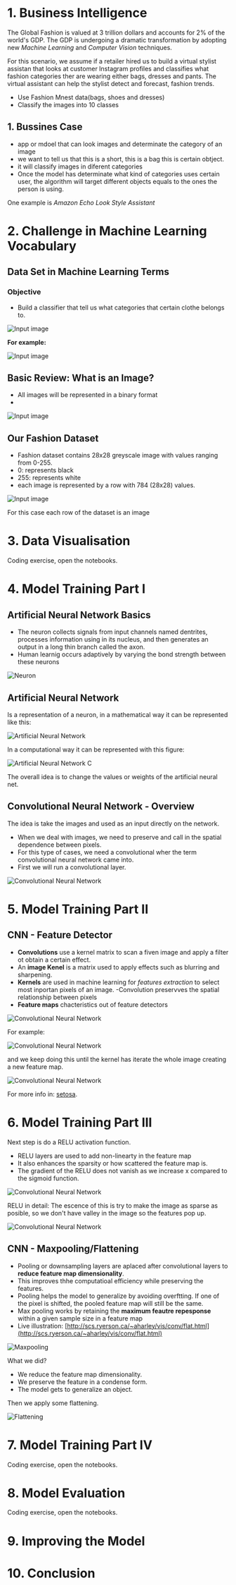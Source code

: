 # 1. Business Intelligence

The Global Fashion is valued at 3 trillion dollars and accounts for 2% of the world's GDP. The GDP is undergoing a dramatic transformation by adopting new _Machine Learning_ and _Computer Vision_ techniques.

For this scenario, we assume if a retailer hired us to build a virtual stylist assistan that looks at customer Instagram profiles and classifies what fashion categories ther are wearing either bags, dresses and pants. The virtual assistant can help the stylist detect and forecast, fashion trends.

* Use Fashion Mnest data(bags, shoes and dresses)
* Classify the images into 10 classes

## 1. Bussines Case
- app or mdoel that can look images and determinate the category of an image
- we want to tell us that this is a short, this is a bag this is certain obtject.
- it will classify images in diferent categories
- Once the model has determinate what kind of categories uses certain user, the algorithm will target different objects equals to the ones the person is using.

One example is _Amazon Echo Look Style Assistant_

# 2. Challenge in Machine Learning Vocabulary

## Data Set in Machine Learning Terms

### Objective 
- Build a classifier that tell us what categories that certain clothe belongs to.

![Input image](img/2_1.png)

__For example:__

![Input image](img/2_2.png)

## Basic Review: What is an Image?

- All images will be represented in a binary format
-  
![Input image](img/2_3.png)

## Our Fashion Dataset
- Fashion dataset contains 28x28 greyscale image with values ranging from 0-255.
- 0: represents black
- 255: represents white
- each image is represented by a row with 784 (28x28) values.

![Input image](img/2_4.png)

For this case each row of the dataset is an image

# 3. Data Visualisation

Coding exercise, open the notebooks.

# 4. Model Training Part I

## Artificial Neural Network Basics
- The neuron collects signals from input channels named dentrites, processes information using in its nucleus, and then generates an output in a long thin branch called the axon.
- Human learnig occurs adaptively by varying the bond strength between these neurons


![Neuron](img/4_1.png)

## Artificial Neural Network
Is a representation of a neuron, in a mathematical way it can be represented like this:

![Artificial Neural Network](img/4_2.png)

In a computational way it can be represented with this figure:

![Artificial Neural Network C](img/4_3.png)

The overall idea is to change the values or weights of the artificial neural net.

## Convolutional Neural Network - Overview

The idea is take the images and used as an input directly on the network.
- When we deal with images, we need to preserve and call in the spatial dependence between pixels.
- For this type of cases, we need a convolutional wher the term convolutional neural network came into.
- First we will run a convolutional layer.

![Convolutional Neural Network](img/4_4.png)

# 5. Model Training Part II

## CNN - Feature Detector

- __Convolutions__ use a kernel matrix to scan a fiven image and apply a filter ot obtain a certain effect.
- An __image Kenel__ is a matrix used to apply effects such as blurring and sharpening.
- __Kernels__ are used in machine learning for _features extraction_ to select most inportan pixels of an image.
-Convolution preservves the spatial relationship between pixels
- __Feature maps__ chacteristics out of feature detectors

![Convolutional Neural Network](img/5_1.png)

For example: 

![Convolutional Neural Network](img/5_2.png)

and we keep doing this until the kernel has iterate the whole image creating a new feature map.
 
![Convolutional Neural Network](img/5_3.png)

For more info in: [setosa](setosa.io/ev/image-kernel/).

# 6. Model Training Part III

Next step is do a RELU activation function.
- RELU layers are used to add non-linearty in the feature map
- It also enhances the sparsity or how scattered the feature map is.
- The gradient of the RELU does not vanish as we increase x compared to the sigmoid function.

![Convolutional Neural Network](img/6_1.png)

RELU in detail: The escence of this is try to make the image as sparse as posible, so we don't have valley in the image so the features pop up.

![Convolutional Neural Network](img/6_2.png)


## CNN - Maxpooling/Flattening

- Pooling or downsampling layers are aplaced after convolutional layers to __reduce feature map dimensionality__.
- This improves thhe computatioal efficiency while preserving the features.
- Pooling helps the model to generalize by avoiding overftting. If one of the pixel is shifted, the pooled feature map will still be the same.
- Max pooling works by retaining the __maximum feautre repesponse__ within a given sample size in a feature map
- Live illustration: [http://scs.ryerson.ca/~aharley/vis/conv/flat.html](http://scs.ryerson.ca/~aharley/vis/conv/flat.html)

![Maxpooling](img/6_3.png)

What we did?
- We reduce the feature map dimensionality.
- We preserve the feature in a condense form.
- The model gets to generalize an object.

Then we apply some flattening.

![Flattening](img/6_4.png)



# 7. Model Training Part IV

Coding exercise, open the notebooks.

# 8. Model Evaluation

Coding exercise, open the notebooks.


# 9. Improving the Model

# 10. Conclusion